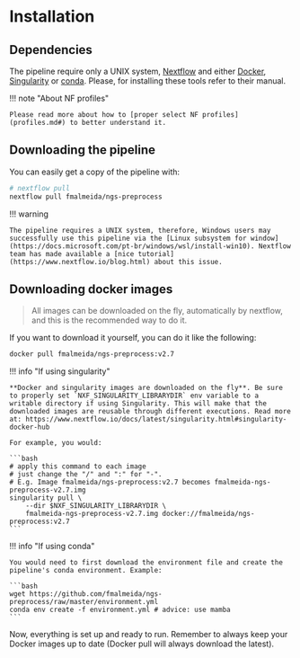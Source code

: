 # Installation

## Dependencies

The pipeline require only a UNIX system, [Nextflow](https://www.nextflow.io/docs/latest/index.html#) and either [Docker](https://www.docker.com/), [Singularity](https://sylabs.io/docs/) or [conda](https://conda.io/). Please, for installing these tools refer to their manual.

!!! note "About NF profiles"

    Please read more about how to [proper select NF profiles](profiles.md#) to better understand it.

## Downloading the pipeline

You can easily get a copy of the pipeline with:

```bash
# nextflow pull
nextflow pull fmalmeida/ngs-preprocess
```

!!! warning
    
    The pipeline requires a UNIX system, therefore, Windows users may successfully use this pipeline via the [Linux subsystem for window](https://docs.microsoft.com/pt-br/windows/wsl/install-win10). Nextflow team has made available a [nice tutorial](https://www.nextflow.io/blog.html) about this issue.

## Downloading docker images

> All images can be downloaded on the fly, automatically by nextflow, and this is the recommended way to do it.

If you want to download it yourself, you can do it like the following:

```bash
docker pull fmalmeida/ngs-preprocess:v2.7
```

!!! info "If using singularity"

    **Docker and singularity images are downloaded on the fly**. Be sure to properly set `NXF_SINGULARITY_LIBRARYDIR` env variable to a writable directory if using Singularity. This will make that the downloaded images are reusable through different executions. Read more at: https://www.nextflow.io/docs/latest/singularity.html#singularity-docker-hub

    For example, you would:

    ```bash
    # apply this command to each image
    # just change the "/" and ":" for "-".
    # E.g. Image fmalmeida/ngs-preprocess:v2.7 becomes fmalmeida-ngs-preprocess-v2.7.img
    singularity pull \
        --dir $NXF_SINGULARITY_LIBRARYDIR \
        fmalmeida-ngs-preprocess-v2.7.img docker://fmalmeida/ngs-preprocess:v2.7
    ```

!!! info "If using conda"

    You would need to first download the environment file and create the pipeline's conda environment. Example:

    ```bash
    wget https://github.com/fmalmeida/ngs-preprocess/raw/master/environment.yml
    conda env create -f environment.yml # advice: use mamba
    ```

Now, everything is set up and ready to run. Remember to always keep your Docker images up to date (Docker pull will always download the latest).
